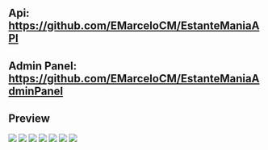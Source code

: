 ## Api: https://github.com/EMarceloCM/EstanteManiaAPI <br />
## Admin Panel: https://github.com/EMarceloCM/EstanteManiaAdminPanel
## Preview
<img src="https://github.com/EMarceloCM/Estante-Mania/assets/120042864/5f42e095-2c60-448d-a805-654fa8e7b8d8" />
<img src="https://github.com/EMarceloCM/Estante-Mania/assets/120042864/ad2a2a8e-d54e-4c94-a33c-7c70e49158c2" />
<img src="https://github.com/EMarceloCM/Estante-Mania/assets/120042864/b22cdc84-2e97-4ac3-a8c0-c44d88b2ea90" />
<img src="https://github.com/EMarceloCM/Estante-Mania/assets/120042864/37d8f91e-2298-4b4d-97ce-c862f0c5fa16" />
<img src="https://github.com/EMarceloCM/Estante-Mania/assets/120042864/87addd3d-dda6-4f53-ad94-bbd293dfc514" />
<img src="https://github.com/EMarceloCM/Estante-Mania/assets/120042864/b11fe898-6581-4af8-92db-852de22074ac" />
<img src="https://github.com/EMarceloCM/Estante-Mania/assets/120042864/851051dd-efb4-41d4-a070-fb129e0b5a7f" />
